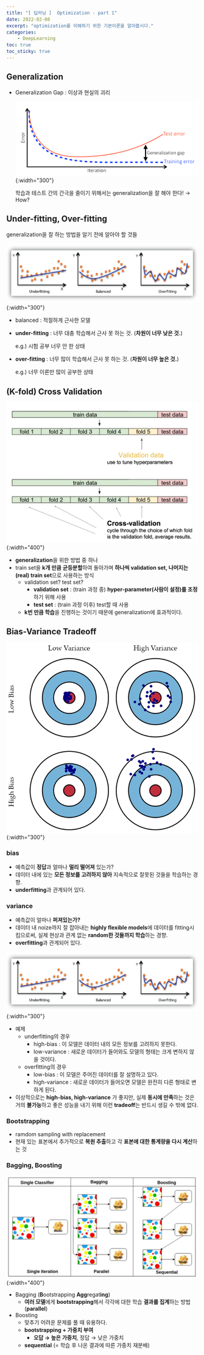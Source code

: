 ```yaml
---
title: "[ 딥러닝 ]  Optimization - part 1"
date: 2022-02-08
excerpt: "optimization를 이해하기 위한 기본이론을 알아봅시다."
categories: 
    - DeepLearning
toc: true
toc_sticky: true
---
```



## Generalization

- Generalization Gap : 이상과 현실의 괴리
    
    ![1.png](/assets/images/posts/deep_learning/optimization/1.png){:width="300"}
    
    학습과 테스트 간의 간극을 줄이기 위해서는 generalization을 잘 해야 한다! → How?
    


## Under-fitting, Over-fitting

generalization을 잘 하는 방법을 알기 전에 알아야 할 것들

![2.png](/assets/images/posts/deep_learning/optimization/2.png){:width="300"}

- balanced : 적절하게 근사한 모델
- **under-fitting** : 너무 대충 학습해서 근사 못 하는 것. (**차원이 너무 낮은 것.**)
    
    e.g.) 시험 공부 너무 안 한 상태
    
- **over-fitting** : 너무 많이 학습해서 근사 못 하는 것. (**차원이 너무 높은 것.**)
    
    e.g.) 너무 이론만 많이 공부한 상태
    


## (K-fold) Cross Validation

![3.png](/assets/images/posts/deep_learning/optimization/3.png){:width="400"}

- **generalization**을 위한 방법 중 하나
- train set을 **k개 만큼** **균등분할**하여 돌아가며 **하나씩 validation set, 나머지는 (real) train set**으로 사용하는 방식
    - validation set? test set?
        - **validation set** : (train 과정 중) **hyper-parameter(사람이 설정)를 조정**하기 위해 사용
        - **test set** : (train 과정 이후) test할 때 사용
    - **k번 만큼 학습**을 진행하는 것이기 때문에 generalization에 효과적이다.



## Bias-Variance Tradeoff

![4.png](/assets/images/posts/deep_learning/optimization/4.png){:width="300"}

### bias

- 예측값이 **정답**과 얼마나 **멀리 떨어져** 있는가?
- 데이터 내에 있는 **모든 정보를 고려하지 않아** 지속적으로 잘못된 것들을 학습하는 경향.
- **underfitting**과 관계되어 있다.

### variance

- 예측값이 얼마나 **퍼져있는가?**
- 데이터 내 noize까지 잘 잡아내는 **highly flexible models**에 데이터를 fitting시킴으로써, 실제 현상과 관계 없는 **random한 것들까지 학습**하는 경향.
- **overfitting**과 관계되어 있다.

![2.png](/assets/images/posts/deep_learning/optimization/2.png){:width="300"}

- 예제
    - underfitting의 경우
        - high-bias : 이 모델은 데이터 내의 모든 정보를 고려하지 못한다.
        - low-variance : 새로운 데이터가 들어와도 모델의 형태는 크게 변하지 않을 것이다.
    - overfitting의 경우
        - low-bias : 이 모델은 주어진 데이터를 잘 설명하고 있다.
        - high-variance : 새로운 데이터가 들어오면 모델은 완전히 다른 형태로 변하게 된다.
- 이상적으로는 **high-bias, high-variance** 가 좋지만, 실제 **동시에 만족**하는 것은 거의 **불가능**하고 좋은 성능을 내기 위해 이런 **tradeoff**는 반드시 생길 수 밖에 없다.


### Bootstrapping

- ramdom sampling with replacement
- 현재 있는 표본에서 추가적으로 **복원 추출**하고 각 **표본에 대한 통계량을 다시 계산**하는 것


### Bagging, Boosting

![5.png](/assets/images/posts/deep_learning/optimization/5.png){:width="400"}

- Bagging (**B**ootstrapping **Agg**regat**ing**)
    - **여러 모델**에게 **bootstrapping**해서 각각에 대한 학습 **결과를 집계**하는 방법 (**parallel**)
- Boosting
    - 맞추기 어려운 문제를 풀 때 유용하다.
    - **bootstrapping + 가중치 부여**
        - **오답 → 높은 가중치**, 정답 → 낮은 가중치
    - **sequential** (= 학습 후 나온 결과에 따른 가중치 재분배)

